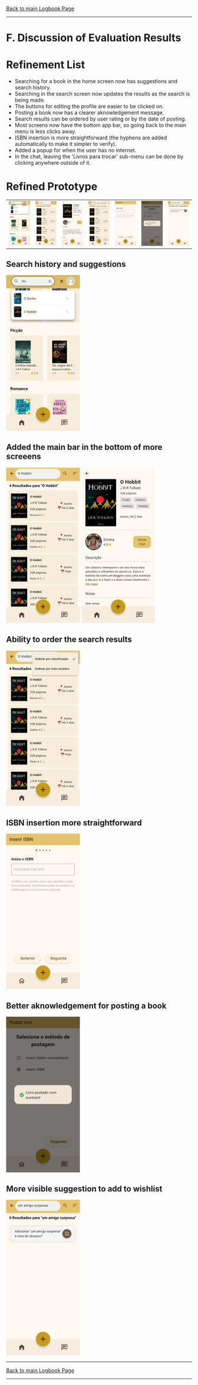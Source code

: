 [Back to main Logbook Page](../hci_logbook.md)

---

# F. Discussion of Evaluation Results


# Refinement List

- Searching for a book in the home screen now has suggestions and search history.
- Searching in the search screen now updates the results as the search is being made.
- The buttons for editing the profile are easier to be clicked on.
- Posting a book now has a clearer aknowledgement message.
- Search results can be ordered by user rating or by the date of posting.
- Most screens now have the bottom app bar, so going back to the main menu is less clicks away.
- ISBN insertion is more straightforward (the hyphens are added automatically to make it simpler to verify).
- Added a popup for when the user has no internet.
- In the chat, leaving the 'Livros para trocar' sub-menu can be done by clicking anywhere outside of it.

# Refined Prototype
<table>
    <tr>
        <td>
            <img src="images/03.jpg" width="200">
        </td>
        <td>
            <img src="images/04.jpg" width="200">
        </td>
        <td>
            <img src="images/05.jpg" width="200">
        </td>
        <td>
            <img src="images/06.jpg" width="200">
        </td>
        <td>
            <img src="images/09.jpg" width="200">
        </td>
        <td>
            <img src="images/16.jpg" width="200">
        </td>
        <td>
            <img src="images/17.jpg" width="200">
        </td>
    </tr>
</table>

## Search history and suggestions
<img src="images/03.jpg" width="200">

## Added the main bar in the bottom of more screeens
<img src="images/04.jpg" width="200">
<img src="images/05.jpg" width="200">

## Ability to order the search results
<img src="images/06.jpg" width="200">

## ISBN insertion more straightforward
<img src="images/09.jpg" width="200">

## Better aknowledgement for posting a book
<img src="images/16.jpg" width="200">

## More visible suggestion to add to wishlist
<img src="images/17.jpg" width="200">

---
[Back to main Logbook Page](../hci_logbook.md)

---